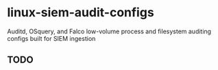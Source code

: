 # linux-siem-audit-configs
Auditd, OSquery, and Falco low-volume process and filesystem auditing configs built for SIEM ingestion

## TODO
